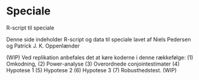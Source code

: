 # Speciale
R-script til speciale

Denne side indeholder R-script og data til speciale lavet af Niels Pedersen og Patrick J. K. Oppenlænder

(WIP) Ved replikation anbefales det at køre koderne i denne rækkefølge: (1) Omkodning, (2) Power-analyse (3) Overordnede conjointestimater (4) Hypotese 1 (5) Hypotese 2 (6) Hypotese 3 (7) Robusthedstest. (WIP)
